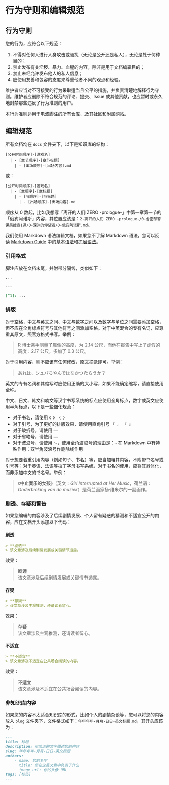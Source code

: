 # 行为守则和编辑规范

## 行为守则

您的行为，应符合以下规范：

1. 不得对任何人进行人身攻击或骚扰（无论是公开还是私人），无论是处于何种目的；
2. 禁止发布有关淫秽、暴力、血腥的内容，除非是用于文档编辑目的；
3. 禁止未经允许发布他人的私人信息；
4. 应使用友善和包容的态度来尊重他者不同的观点和经验。

维护者应当对不可接受的行为采取适当且公平的措施，并负责清楚地解释行为守则。维护者应删除不符合规范的评论、提交、Issue 或其他贡献，也应暂时或永久地封禁那些违反了行为准则的用户。

本行为准则适用于电波脚注的所有仓库，及其社区和附属网站。

## 编辑规范

所有文档均在 `docs` 文件夹下，以下是知识库的结构：

```plain
[公开时间顺序]-[游戏名]
  | - [章节顺序]-[章节标题]
    | - [出场顺序]-[出场内容].md
```

或：

```plain
[公开时间顺序]-[游戏名]
  | - [章顺序]-[章标题]
    | - [节顺序]-[节标题]
      | - [出场顺序]-[出场内容].md
```

顺序从 0 数起，比如我想写「离开的人们 ZERO -prologue-」中第一章第一节的「俄亥阿诺斯」内容，其位置应该是：`2-离开的人们 ZERO -prologue-/0-舍密部警保局搜查1课/0-深渊的仰望者/0-俄亥阿诺斯.md`。

我们使用 Markdown 语法编辑文档，如果您不了解 Markdown 语法，您可以阅读 [Markdown Guide](https://www.markdownguide.org/) 中的[基本语法](https://www.markdownguide.org/basic-syntax/)和[扩展语法](https://www.markdownguide.org/extended-syntax/)。

### 引用格式

脚注应放在文档末尾，并附带分隔线，类似如下：

```markdown
...

---

[^1]: ...
```

### 排版

对于空格，中文与英文之间、中文与数字之间以及数字与单位之间需要添加空格，但不应在全角标点符号与其他符号之间添加空格。对于中英混合的专有名词，应尊重其原文，照官方格式书写。举例：

> R 博士亲手测量了雕像的高度，为 2.14 公尺，而他在报告中写上了虚假的高度：2.17 公尺，多加了 0.3 公尺。

对于引用内容，则不应该有任何修改，原文摘录即可。举例：

> あれは、シュバちやんではなかつたらうか？

英文的专有名词和其缩写时应使用正确的大小写，如果不能确定缩写，请直接使用全称。

中文、日文、韩文和喃文等汉字书写系统的标点应使用全角标点，数字或英文应使用半角标点，以下是一些细化规范：

- 对于书名，请使用 `《 》 〈 〉`
- 对于引号，为了更好的排版效果，请使用直角引号 `「 」 『 』`
- 对于破折号，请使用 `——`
- 对于省略号，请使用 `……`
- 对于波浪号，请使用 `～`，使用全角波浪号的理由是：`~` 在 Markdown 中有特殊作用：双半角波浪号作删除线作用

对于想要着重引用内容（例如句子、书名）等，应当加粗其内容，不附带书名号或引号等；对于英语、法语等拉丁字母书写系统，对于书名的使用，应将其斜体化，而非添加中文的书名号。举例：

> 《**中止奏乐的女孩**》（英文：*Girl Interrupted at Her Music*，荷兰语：*Onderbreking van de muziek*）是荷兰画家扬·维米尔的一副画作。

### 剧透、存疑和警告

如果您编辑的内容涉及了后续剧情发展、个人留有疑惑的猜测和不适宜公开的内容，应在文档开头添加以下代码：

#### 剧透

```markdown
> **剧透**  
> 该文章涉及后续剧情发展或关键情节透露。
```

效果：

> **剧透**  
> 该文章涉及后续剧情发展或关键情节透露。

#### 存疑

```markdown
> **存疑**  
> 该文章涉及主观推测，还请读者留心。
```

效果：

> **存疑**  
> 该文章涉及主观推测，还请读者留心。

#### 不适宜

```markdown
> **不适宜**  
> 该文章涉及不适宜在公共场合阅读的内容。
```

效果：

> **不适宜**  
> 该文章涉及不适宜在公共场合阅读的内容。

### 非知识库内容

如果您的内容不太适合知识库的形式，比如个人的剧情杂谈等，您可以将您的内容放入 `blog` 文件夹下，文件格式如下：`年年年年-月月-日日-英文标题.md`，其开头应该为：

```markdown
---
title: 标题
description: 用简洁的文字描述您的内容
slug: 年年年年-月月-日日-英文标题
authors:
    - name: 您的名字
      title: 您在这篇文章中负责了什么
      image_url: 你的头像 URL
tags: [标签]
---
```
